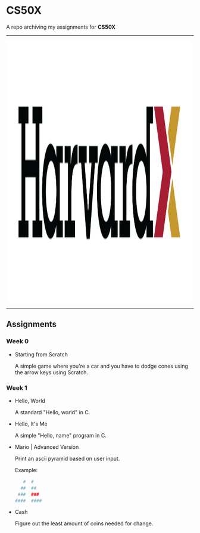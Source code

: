 # CS50X

A repo archiving my assignments for **CS50X**

---

<img src="images/harvardx.png" width="500" height="700" />

---

<h2>Assignments</h2>

<h3>Week 0</h3>

* Starting from Scratch
    
    A simple game where you're a car and you have to dodge cones using the arrow keys using Scratch.

<h3>Week 1</h3>

* Hello, World
    
    A standard "Hello, world" in C.

* Hello, It's Me

    A simple "Hello, name" program in C.

* Mario | Advanced Version

    Print an ascii pyramid based on user input.

    Example:

    ```bash
       #  #
      ##  ##
     ###  ###
    ####  ####
    ```
* Cash

    Figure out the least amount of coins needed for change.
